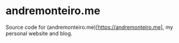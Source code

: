 # andremonteiro.me

Source code for (andremonteiro.me)[https://andremonteiro.me], my personal website and blog.